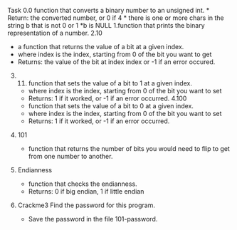 Task
 0.0  function that converts a binary number to an unsigned int.
     * Return: the converted number, or 0 if  4  * there is one or more chars in the string b that is not 0 or 1
     *b is NULL
 1.function that prints the binary representation of a number. 
 2.10
   * a function that returns the value of a bit at a given index.
   * where index is the index, starting from 0 of the bit you want to get
   * Returns: the value of the bit at index index or -1 if an error occured.
 
 3. 11.  function that sets the value of a bit to 1 at a given index.
     * where index is the index, starting from 0 of the bit you want to set
     * Returns: 1 if it worked, or -1 if an error occurred.
 4.100 
    *  function that sets the value of a bit to 0 at a given index.
    *  where index is the index, starting from 0 of the bit you want to set
    *   Returns: 1 if it worked, or -1 if an error occurred.

5. 101
   *  function that returns the number of bits you would need to flip to get from one number to another.
 
6. Endianness
   *  function that checks the endianness.
   *  Returns: 0 if big endian, 1 if little endian
7. Crackme3
  Find the password for this program.
   * Save the password in the file 101-password.

